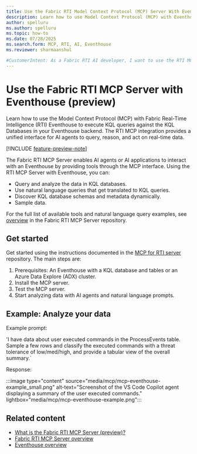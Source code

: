 ```yaml
---
title: Use the Fabric RTI Model Context Protocol (MCP) Server With Eventhouse
description: Learn how to use Model Context Protocol (MCP) with Eventhouse to create AI agents and applications that analyze real-time data. Get started now!
author: spelluru
ms.author: spelluru
ms.topic: how-to 
ms.date: 07/28/2025
ms.search.form: MCP, RTI, AI, Eventhouse
ms.reviewer: sharmaanshul

#CustomerIntent: As a Fabric RTI AI developer, I want to use the RTI MCP server to create AI agents and AI applications that use Eventhouse and KQL databases to query and analyze real-time data.
---
```


# Use the Fabric RTI MCP Server with Eventhouse (preview)

Learn how to use the Model Context Protocol (MCP) with Fabric Real-Time Intelligence (RTI) Eventhouse to execute KQL queries against the KQL Databases in your Eventhouse backend. The RTI MCP integration provides a unified interface for AI agents to query, reason, and act on real-time data.

[!INCLUDE [feature-preview-note](../includes/feature-preview-note.md)]

The Fabric RTI MCP Server enables AI agents or AI applications to interact with an Eventhouse by providing tools through the MCP interface. Using the RTI MCP Server with Eventhouse, you can:

* Query and analyze the data in KQL databases.
* Use natural language queries that get translated to KQL queries.
* Discover KQL database schemas and metadata dynamically.
* Sample data.

For the full list of available tools and natural language query examples, see [overview](https://github.com/microsoft/fabric-rti-mcp/?tab=readme-ov-file#-overview) in the Fabric RTI MCP Server repository.

## Get started

Get started using the instructions documented in the [MCP for RTI server](https://github.com/microsoft/fabric-rti-mcp/) repository. The main steps are:

1. Prerequisites: An Eventhouse with a KQL database and tables or an Azure Data Explore (ADX) cluster.
1. Install the MCP server.
1. Test the MCP server.
1. Start analyzing data with AI agents and natural language prompts.

## Example: Analyze your data

Example prompt:

'I have data about user executed commands in the ProcessEvents table. Sample a few rows and classify the executed commands with a threat tolerance of low/med/high, and provide a tabular view of the overall summary.`

Response:

:::image type="content" source="media/mcp/mcp-eventhouse-example_small.png" alt-text="Screenshot of the VS Code Copilot agent displaying a summary of the user executed commands." lightbox="media/mcp/mcp-eventhouse-example.png":::

## Related content

* [What is the Fabric RTI MCP Server (preview)?](mcp-overview.md)
* [Fabric RTI MCP Server overview](https://github.com/microsoft/fabric-rti-mcp/?tab=readme-ov-file#-overview)
* [Eventhouse overview](eventhouse.md)
